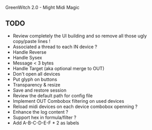 GreenWitch 2.0 - Might Midi Magic

TODO
----

- Review completely the UI building and so remove all those ugly copy/paste lines !
- Associated a thread to each IN device ?
- Handle Reverse
- Handle Sysex
- Message < 3 bytes
- Handle Target (aka optional merge to OUT)
- Don't open all devices
- Put glyph on buttons
- Transparency & resize
- Save and restore session
- Review the default path for config file
- Implement OUT Combobox filtering on used devices
- Reload midi devices on each device combobox openning ?
- Enhance the log content ?
- Support hex in formula/filter ?
- Add A-B-C-D-E-F * 2 as labels